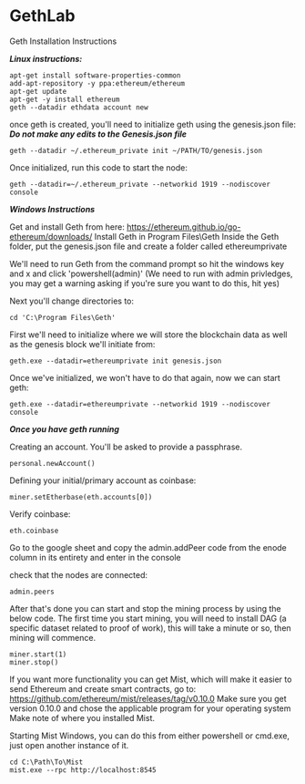 # GethLab
Geth Installation Instructions


***Linux instructions:***

```
apt-get install software-properties-common
add-apt-repository -y ppa:ethereum/ethereum
apt-get update                      
apt-get -y install ethereum
geth --datadir ethdata account new

```
once geth is created, you'll need to initialize geth using the genesis.json file:
***Do not make any edits to the Genesis.json file***
```
geth --datadir ~/.ethereum_private init ~/PATH/TO/genesis.json
```

Once initialized, run this code to start the node:
```
geth --datadir=~/.ethereum_private --networkid 1919 --nodiscover console
```


***Windows Instructions***

Get and install Geth from here: https://ethereum.github.io/go-ethereum/downloads/
Install Geth in Program Files\Geth
Inside the Geth folder, put the genesis.json file and create a folder called ethereumprivate

We'll need to run Geth from the command prompt so hit the windows key and x and click 'powershell(admin)' (We need to run with admin privledges, you may get a warning asking if you're sure you want to do this, hit yes)

Next you'll change directories to:
```
cd 'C:\Program Files\Geth'
```
First we'll need to initialize where we will store the blockchain data as well as the genesis block we'll initiate from:
```
geth.exe --datadir=ethereumprivate init genesis.json
```
Once we've initialized, we won't have to do that again, now we can start geth:
```
geth.exe --datadir=ethereumprivate --networkid 1919 --nodiscover console
```

***Once you have geth running***

Creating an account. You'll be asked to provide a passphrase.
```
personal.newAccount()
```
Defining your initial/primary account as coinbase:
```
miner.setEtherbase(eth.accounts[0])
```
Verify coinbase:
```
eth.coinbase
```
Go to the google sheet and copy the admin.addPeer code from the enode column in its entirety and enter in the console

check that the nodes are connected:

```
admin.peers
```

After that's done you can start and stop the mining process by using the below code. The first time you start mining, you will need to install DAG (a specific dataset related to proof of work), this will take a minute or so, then mining will commence.
```
miner.start(1)
miner.stop()
```
If you want more functionality you can get Mist, which will make it easier to send Ethereum and create smart contracts, go to: https://github.com/ethereum/mist/releases/tag/v0.10.0
Make sure you get version 0.10.0 and chose the applicable program for your operating system
Make note of where you installed Mist.

Starting Mist Windows, you can do this from either powershell or cmd.exe, just open another instance of it.

```
cd C:\Path\To\Mist
mist.exe --rpc http://localhost:8545
```

